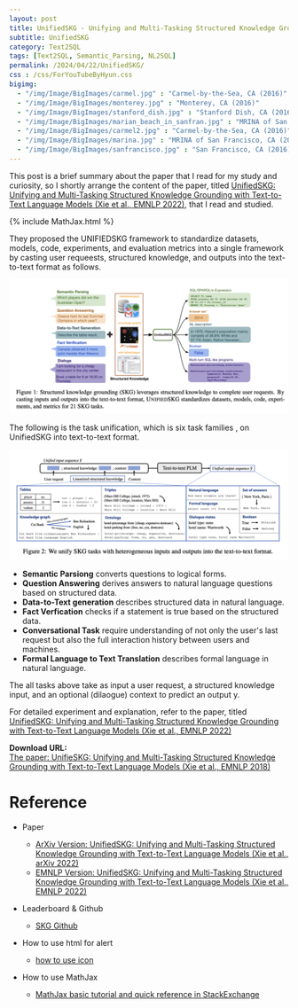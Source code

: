 ```yaml
---
layout: post
title: UnifiedSKG - Unifying and Multi-Tasking Structured Knowledge Grounding with Text-to-Text Language Models
subtitle: UnifiedSKG
category: Text2SQL
tags: [Text2SQL, Semantic_Parsing, NL2SQL]
permalink: /2024/04/22/UnifiedSKG/
css : /css/ForYouTubeByHyun.css
bigimg: 
  - "/img/Image/BigImages/carmel.jpg" : "Carmel-by-the-Sea, CA (2016)"
  - "/img/Image/BigImages/monterey.jpg" : "Monterey, CA (2016)"
  - "/img/Image/BigImages/stanford_dish.jpg" : "Stanford Dish, CA (2016)"
  - "/img/Image/BigImages/marian_beach_in_sanfran.jpg" : "MRINA of San Francisco, CA (2016)"
  - "/img/Image/BigImages/carmel2.jpg" : "Carmel-by-the-Sea, CA (2016)"
  - "/img/Image/BigImages/marina.jpg" : "MRINA of San Francisco, CA (2016)"
  - "/img/Image/BigImages/sanfrancisco.jpg" : "San Francisco, CA (2016)"
---
```


This post is a brief summary about the paper that I read for my study and curiosity, so I shortly arrange the content of the paper, titled [UnifiedSKG: Unifying and Multi-Tasking Structured Knowledge Grounding with Text-to-Text Language Models (Xie et al., EMNLP 2022)](https://aclanthology.org/2022.emnlp-main.39/), that I read and studied. 

{% include MathJax.html %}

They proposed the UNIFIEDSKG framework to standardize datasets, models, code, experiments, and evaluation metrics into a single framework by casting user requeests, structured knowledge, and outputs into the text-to-text format as follows.
 
![Xie et al., EMNLP 2022](/img/Image/NaturalLanguageProcessing/Papers/Knowledge/2024-04-22-UnifiedSKG/UnifiedSKG_figure1.png)

The following is the task unification, which is six task families , on UnifiedSKG into text-to-text format.

![Xie et al., EMNLP 2022](/img/Image/NaturalLanguageProcessing/Papers/Knowledge/2024-04-22-UnifiedSKG/UnifiedSKG_figure2.png)

   - **Semantic Parsiong** converts questions to logical forms.
   - **Question Answering** derives answers to natural language questions based on structured data.
   - **Data-to-Text generation** describes structured data in natural language.
   - **Fact Verfication** checks if a statement is true based on the structured data.
   - **Conversational Task** require understanding of not only the user's last request but also the full interaction history between users and machines.
   - **Formal Language to Text Translation** describes formal language in natural language.
     
The all tasks above take as input a user request, a structured knowledge input, and an optional (dilaogue) context to predict an output y.

For detailed experiment and explanation, refer to the paper, titled [UnifiedSKG: Unifying and Multi-Tasking Structured Knowledge Grounding with Text-to-Text Language Models (Xie et al., EMNLP 2022)](https://aclanthology.org/2022.emnlp-main.39/)

<div class="alert alert-success" role="alert"><i class="fa fa-paperclip fa-lg"></i> <b>Download URL: </b><br>
  <a href="https://aclanthology.org/2022.emnlp-main.39/">The paper: UnifieSKG: Unifying and Multi-Tasking Structured Knowledge Grounding with Text-to-Text Language Models (Xie et al., EMNLP 2018)</a></div>

# Reference 

- Paper 
  - [ArXiv Version: UnifiedSKG: Unifying and Multi-Tasking Structured Knowledge Grounding with Text-to-Text Language Models (Xie et al., arXiv 2022)](https://arxiv.org/abs/2201.05966)
  - [EMNLP Version: UnifiedSKG: Unifying and Multi-Tasking Structured Knowledge Grounding with Text-to-Text Language Models (Xie et al., EMNLP 2022)](https://aclanthology.org/2022.emnlp-main.39/)
    
- Leaderboard & Github
  -  [SKG Github](https://github.com/xlang-ai/UnifiedSKG)
  
- How to use html for alert
  - [how to use icon](http://idratherbewriting.com/documentation-theme-jekyll/mydoc_icons.html)
 
- How to use MathJax 
  - [MathJax basic tutorial and quick reference in StackExchange](https://math.meta.stackexchange.com/questions/5020/mathjax-basic-tutorial-and-quick-reference)

